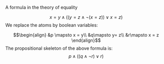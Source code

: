 

A formula in the theory of equality

$$x = y \land ((y =z \land \neg (x=z)) \lor x = z)$$
We replace the atoms by boolean variables:

$$\begin{align}
&p \mapsto x = y\\
&q\mapsto y= z\\
&r\mapsto x = z
\end{align}$$
The propositional skeleton of the above formula is:
$$p \land ((q \land \neg r) \lor r)$$

